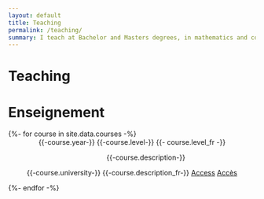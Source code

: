 ```yaml
---
layout: default
title: Teaching
permalink: /teaching/
summary: I teach at Bachelor and Masters degrees, in mathematics and computer science. I taught at Sorbonne Université / Université Pierre et Marie Curie in France, then at the Université Catholique de Louvain (UCLouvain) in Belgium, then at the Université of Versailles in France, and I now teach at the Université of Lorraine.
---
```



<div class="row" id="blog-posts-container">
    <div class="col-lg-11 offset-md-1">
        <div class="card">
            <h1 class="card-title" lang='en'> Teaching </h1>
            <h1 class="card-title" lang='fr'> Enseignement </h1>
            {%- for course in site.data.courses -%}
            <div class="card">
                <div class="row" style="text-align: center">
                    <div class="col-lg-2" style="display: inline-block">
                        {{-course.year-}}
                    </div>
                    <div lang='en' class="col-lg-3" style="display: inline-block">
                        {{-course.level-}}
                    </div>
                    <div lang='fr' class="col-lg-3" style="display: inline-block">
                        {{- course.level_fr -}}
                    </div>
                    <div class="col-lg-3" style="display: inline-block">
                        {{-course.university-}}
                    </div>
                    <div class="col-lg-3" style="display: inline-block">
                        <p lang='en'>{{-course.description-}}</p>
                        <p lang='fr'>{{-course.description_fr-}}</p>
                        <!--{% if site.fr %}
                        {{course.description_fr}}    
                        {% else %}
                        {{course.description}}
                        {% endif %}-->
                    </div>
                    <div class="col-lg-1" style="display: inline-block">
                        <a lang='en' href='{{course.url}}' rel="noopener noreferrer" target=_blank class="btn btn-dark btn-lg">Access</a>    
                        <a lang='fr' href='{{course.url}}' rel="noopener noreferrer" target=_blank class="btn btn-dark btn-lg">Accès</a>    
                    </div>
                </div>
            </div>
            {%- endfor -%}
        </div>
    </div>
</div>
